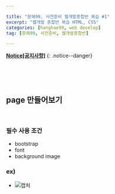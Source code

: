 ```yaml
---

title: "항해99, 사전준비 웹개발종합반 복습 #1" 
excerpt: "웹개발 종합반 복습 HTML, CSS" 
categories: [hanghae99, web develop]
tag: [항해99, 사전준비, 웹개발종합반] 

---
```


**[Notice[공지사항]](https://lilclown97.github.io/notice/Notice1/)**
{: .notice--danger}

<br><br><br>

## page 만들어보기

<br>

### 필수 사용 조건

- bootstrap
- font
- background image

### ex)

- ![캡처](https://user-images.githubusercontent.com/98236458/165699740-ad425b29-6222-4465-8a28-9c5f62e8772b.PNG)
